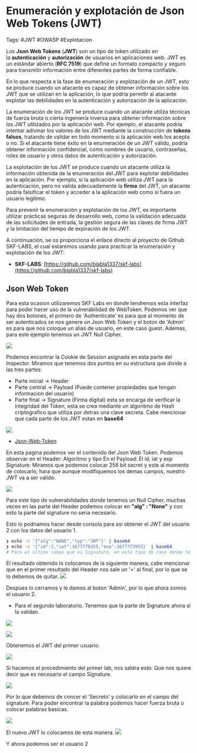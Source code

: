 # Enumeración y explotación de Json Web Tokens (JWT)

Tags: #JWT #OWASP #Explotacion 

Los **Json Web Tokens** (**JWT**) son un tipo de token utilizado en la **autenticación** y **autorización** de usuarios en aplicaciones web. JWT es un estándar abierto (**RFC 7519**) que define un formato compacto y seguro para transmitir información entre diferentes partes de forma confiable.

En lo que respecta a la fase de enumeración y explotación de un JWT, esto se produce cuando un atacante es capaz de obtener información sobre los JWT que se utilizan en la aplicación, lo que podría permitir al atacante explotar las debilidades en la autenticación y autorización de la aplicación.

La enumeración de los JWT se produce cuando un atacante utiliza técnicas de fuerza bruta o cierta ingeniería inversa para obtener información sobre los JWT utilizados por la aplicación web. Por ejemplo, el atacante podría intentar adivinar los valores de los JWT mediante la construcción de **tokens falsos**, tratando de validar en todo momento si la aplicación web los acepta o no. Si el atacante tiene éxito en la enumeración de un JWT válido, podría obtener información confidencial, como nombres de usuario, contraseñas, roles de usuario y otros datos de autenticación y autorización.

La explotación de los JWT se produce cuando un atacante utiliza la información obtenida de la enumeración del JWT para explotar debilidades en la aplicación. Por ejemplo, si la aplicación web utiliza JWT para la autenticación, pero no valida adecuadamente la **firma** del JWT, un atacante podría falsificar el token y acceder a la aplicación web como si fuera un usuario legítimo.

Para prevenir la enumeración y explotación de los JWT, es importante utilizar prácticas seguras de desarrollo web, como la validación adecuada de las solicitudes de entrada, la gestión segura de las claves de firma JWT y la limitación del tiempo de expiración de los JWT.

A continuación, se os proporciona el enlace directo al proyecto de Github SKF-LABS, el cual estaremos usando para practicar la enumeración y explotación de los JWT:

-   **SKF-LABS**: [https://github.com/blabla1337/skf-labs](https://github.com/blabla1337/skf-labs)


## Json Web Token 

Para esta ocasion utilizaremos SKF Labs en donde tendremos esta interfaz para poder hacer uso de la vulnerabilidad de WebToken. Podemos ver que hay dos botones, el primero de 'Authenticate' es para que al momento de ser autenticados se nos genere un Json Web Token y el boton de 'Admin' es para que nos coloque un alias de usuario, en este caso guest. Ademas, para este ejemplo tenemos un JWT Null Cipher.

![](Pasted%20image%2020230524110032.png)

Podemos encontrar la Cookie de Session asignada en esta parte del Inspector.  Miramos que tenemos dos puntos en su estructura que divide a las tres partes:
* Parte inicial -> Header
* Parte central -> Payload (Puede contener propiedades que tengan informacion del usuario)
* Parte final -> Signature (Firma digital) esta se encarga de verificar la integridad del Token, esta se crea mediante un algoritmo de Hash criptografico que utiliza por detras una clave secreta.
Cabe mencionar que cada parte de los JWT estan en **base64**

![](Pasted%20image%2020230524110425.png)


* [Json-Web-Token](https://jwt.io/)

En esta pagina podemos ver el contenido del Json Web Token. 
Podemos observar en el Header: Algoritmo y tipo 
En el Payload: El id, iat y exp
Signature: Miramos que podemos colocar 256 bit secret y este al momento de colocarlo, hara que aunque modifiquemos los demas campos, nuestro JWT va a ser valido.

![](Pasted%20image%2020230524111138.png)

Para este tipo de vulnerabilidades donde tenemos un Null Cipher, muchas veces en las parte del Header podemos colocar en **"alg" : "None"** y con esto la parte del signature no seria necesario. 

Esto lo podriamos hacer desde consola para asi obtener el JWT del usuario 2 con los datos del usuario 1.
```bash
❯ echo -n '{"alg":"NONE","typ":"JWT"}' | base64                            # Representaremos el Header en base64
❯ echo -n '{"id":2,"iat":1677770355,"exp":1677773955}' | base64            # Representaremos el Payload en base64
# Para el ultimo campo que es Signature, en este tipo de caso donde te acepta NONE, no es necesario colocar ese campo. 
```

El resultado obtenido lo colocamos de la siguiente manera, cabe mencionar que en el primer resultado del Header nos sale un '=' al final, por lo que se lo debemos de quitar.
![](Pasted%20image%2020230524113435.png)

Despues lo cerramos y le damos al boton 'Admin', por lo que ahora somos el usuario 2. 


* Para el segundo laboratorio. 
Tenemos que la parte de Signature ahora si la validan.

![](Pasted%20image%2020230524113739.png)


![](Pasted%20image%2020230524114451.png)

Obtenemos el JWT del primer usuario. 

![](Pasted%20image%2020230524114556.png)


Si hacemos el procedimiento del primer lab, nos saldra esto:
Que nos quiere decir que es necesario el campo Signature.

![](Pasted%20image%2020230524114821.png)


Por lo que debemos de concer el 'Secreto' y colocarlo en el campo del signature. Para poder encontrar la palabra podemos hacer fuerza bruta o colocar palabras basicas. 

![](Pasted%20image%2020230524115806.png)


El nuevo JWT lo colocamos de esta manera. 
![](Pasted%20image%2020230524115925.png)

Y ahora podemos ser el usuario 2